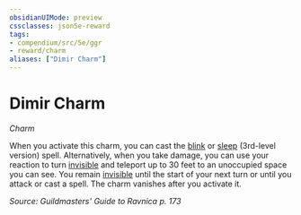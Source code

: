 ```yaml
---
obsidianUIMode: preview
cssclasses: json5e-reward
tags:
- compendium/src/5e/ggr
- reward/charm
aliases: ["Dimir Charm"]
---
```

# Dimir Charm
*Charm*  

When you activate this charm, you can cast the [blink](2-Mechanics/CLI/spells/blink.md) or [sleep](2-Mechanics/CLI/spells/sleep.md) (3rd-level version) spell. Alternatively, when you take damage, you can use your reaction to turn [invisible](2-Mechanics/CLI/rules/conditions.md#invisible) and teleport up to 30 feet to an unoccupied space you can see. You remain [invisible](2-Mechanics/CLI/rules/conditions.md#invisible) until the start of your next turn or until you attack or cast a spell. The charm vanishes after you activate it.

*Source: Guildmasters' Guide to Ravnica p. 173*